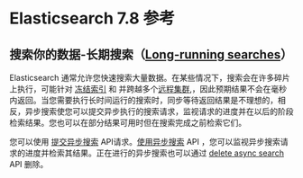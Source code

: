 # Elasticsearch 7.8 参考

## 搜索你的数据-长期搜索（[Long-running searches](https://www.elastic.co/guide/en/elasticsearch/reference/7.8/async-search-intro.html)）

Elasticsearch 通常允许您快速搜索大量数据。在某些情况下，搜索会在许多碎片上执行，可能针对 [冻结索引](https://www.elastic.co/guide/en/elasticsearch/reference/7.8/frozen-indices.html) 和 并跨越多个[远程集群](https://www.elastic.co/guide/en/elasticsearch/reference/7.8/modules-remote-clusters.html),，因此预期结果不会在毫秒内返回。当您需要执行长时间运行的搜索时，同步等待返回结果是不理想的，相反，异步搜索使您可以提交异步执行的搜索请求，监视请求的进度并在以后的阶段检索结果。您也可以在部分结果可用时但在搜索完成之前检索它们。

您可以使用 [提交异步搜索](https://www.elastic.co/guide/en/elasticsearch/reference/7.8/async-search.html#submit-async-search) API请求。[使用异步搜索](https://www.elastic.co/guide/en/elasticsearch/reference/7.8/async-search.html#get-async-search) API ，您可以监视异步搜索请求的进度并检索其结果。正在进行的异步搜索也可以通过 [delete async search](https://www.elastic.co/guide/en/elasticsearch/reference/7.8/async-search.html#delete-async-search) API 删除。

